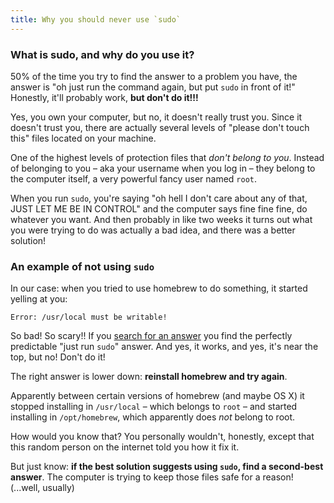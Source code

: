 ```yaml
---
title: Why you should never use `sudo`
---
```


### What is sudo, and why do you use it?

50% of the time you try to find the answer to a problem you have, the answer is "oh just run the command again, but put `sudo` in front of it!" Honestly, it'll probably work, **but don't do it!!!**

Yes, you own your computer, but no, it doesn't really trust you. Since it doesn't trust you, there are actually several levels of "please don't touch this" files located on your machine.

One of the highest levels of protection files that *don't belong to you*. Instead of belonging to you – aka your username when you log in – they belong to the computer itself, a very powerful fancy user named `root`. 

When you run `sudo`, you're saying "oh hell I don't care about any of that, JUST LET ME BE IN CONTROL" and the computer says fine fine fine, do whatever you want. And then probably in like two weeks it turns out what you were trying to do was actually a bad idea, and there was a better solution!

### An example of not using `sudo`

In our case: when you tried to use homebrew to do something, it started yelling at you:

```
Error: /usr/local must be writable!
```

So bad! So scary!! If you [search for an answer](https://apple.stackexchange.com/questions/381970/error-usr-local-must-be-writable-update-homebrew) you find the perfectly predictable "just run `sudo`" answer. And yes, it works, and yes, it's near the top, but no! Don't do it!

The right answer is lower down: **reinstall homebrew and try again**.

Apparently between certain versions of homebrew (and maybe OS X) it stopped installing in `/usr/local` – which belongs to `root` – and started installing in `/opt/homebrew`, which apparently does *not* belong to root.

How would you know that? You personally wouldn't, honestly, except that this random person on the internet told you how it fix it.

But just know: **if the best solution suggests using `sudo`, find a second-best answer**. The computer is trying to keep those files safe for a reason! (...well, usually)